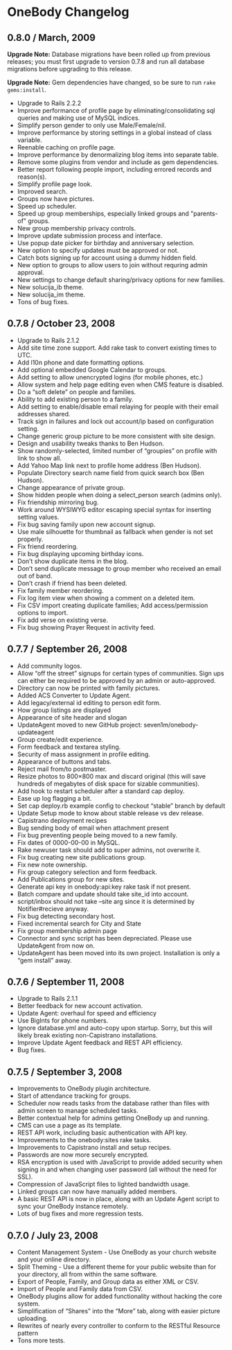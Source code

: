 OneBody Changelog
=================

0.8.0 / March, 2009
-------------------

**Upgrade Note:** Database migrations have been rolled up from previous releases; you must first upgrade
to version 0.7.8 and run all database migrations before upgrading to this release.

**Upgrade Note:** Gem dependencies have changed, so be sure to run `rake gems:install`.

* Upgrade to Rails 2.2.2
* Improve performance of profile page by eliminating/consolidating sql queries and making use of MySQL indices.
* Simplify person gender to only use Male/Female/nil.
* Improve performance by storing settings in a global instead of class variable.
* Reenable caching on profile page.
* Improve performance by denormalizing blog items into separate table.
* Remove some plugins from vendor and include as gem dependencies.
* Better report following people import, including errored records and reason(s).
* Simplify profile page look.
* Improved search.
* Groups now have pictures.
* Speed up scheduler.
* Speed up group memberships, especially linked groups and "parents-of" groups.
* New group membership privacy controls.
* Improve update submission process and interface.
* Use popup date picker for birthday and anniversary selection.
* New option to specify updates must be approved or not.
* Catch bots signing up for account using a dummy hidden field.
* New option to groups to allow users to join without requring admin approval.
* New settings to change default sharing/privacy options for new families.
* New solucija_ib theme.
* New solucija_im theme.
* Tons of bug fixes.

0.7.8 / October 23, 2008
------------------------

* Upgrade to Rails 2.1.2
* Add site time zone support. Add rake task to convert existing times to UTC.
* Add l10n phone and date formatting options.
* Add optional embedded Google Calendar to groups.
* Add setting to allow unencrypted logins (for mobile phones, etc.)
* Allow system and help page editing even when CMS feature is disabled.
* Do a “soft delete” on people and families.
* Ability to add existing person to a family.
* Add setting to enable/disable email relaying for people with their email addresses shared.
* Track sign in failures and lock out account/ip based on configuration setting.
* Change generic group picture to be more consistent with site design.
* Design and usability tweaks thanks to Ben Hudson.
* Show randomly-selected, limited number of “groupies” on profile with link to show all.
* Add Yahoo Map link next to profile home address (Ben Hudson).
* Populate Directory search name field from quick search box (Ben Hudson).
* Change appearance of private group.
* Show hidden people when doing a select_person search (admins only).
* Fix friendship mirroring bug.
* Work around WYSIWYG editor escaping special syntax for inserting setting values.
* Fix bug saving family upon new account signup.
* Use male silhouette for thumbnail as fallback when gender is not set properly.
* Fix friend reordering.
* Fix bug displaying upcoming birthday icons.
* Don’t show duplicate items in the blog.
* Don’t send duplicate message to group member who received an email out of band.
* Don’t crash if friend has been deleted.
* Fix family member reordering.
* Fix log item view when showing a comment on a deleted item.
* Fix CSV import creating duplicate families; Add access/permission options to import.
* Fix add verse on existing verse.
* Fix bug showing Prayer Request in activity feed.

0.7.7 / September 26, 2008
--------------------------

* Add community logos.
* Allow “off the street” signups for certain types of communities. Sign ups can either be required to be approved by an admin or auto-approved.
* Directory can now be printed with family pictures.
* Added ACS Converter to Update Agent.
* Add legacy/external id editing to person edit form.
* How group listings are displayed
* Appearance of site header and slogan
* UpdateAgent moved to new GitHub project: seven1m/onebody-updateagent
* Group create/edit experience.
* Form feedback and textarea styling.
* Security of mass assignment in profile editing.
* Appearance of buttons and tabs.
* Reject mail from/to postmaster.
* Resize photos to 800×800 max and discard original (this will save hundreds of megabytes of disk space for sizable communities).
* Add hook to restart scheduler after a standard cap deploy.
* Ease up log flagging a bit.
* Set cap deploy.rb example config to checkout “stable” branch by default
* Update Setup mode to know about stable release vs dev release.
* Capistrano deployment recipes
* Bug sending body of email when attachment present
* Fix bug preventing people being moved to a new family.
* Fix dates of 0000-00-00 in MySQL.
* Rake newuser task should add to super admins, not overwrite it.
* Fix bug creating new site publications group.
* Fix new note ownership.
* Fix group category selection and form feedback.
* Add Publications group for new sites.
* Generate api key in onebody:api:key rake task if not present.
* Batch compare and update should take site_id into account.
* script/inbox should not take –site arg since it is determined by Notifier#recieve anyway.
* Fix bug detecting secondary host.
* Fixed incremental search for City and State
* Fix group membership admin page
* Connector and sync script has been depreciated. Please use UpdateAgent from now on.
* UpdateAgent has been moved into its own project. Installation is only a “gem install” away.

0.7.6 / September 11, 2008
--------------------------

* Upgrade to Rails 2.1.1
* Better feedback for new account activation.
* Update Agent: overhaul for speed and efficiency
* Use BigInts for phone numbers.
* Ignore database.yml and auto-copy upon startup. Sorry, but this will likely break existing non-Capistrano installations.
* Improve Update Agent feedback and REST API efficiency.
* Bug fixes.

0.7.5 / September 3, 2008
-------------------------

* Improvements to OneBody plugin architecture.
* Start of attendance tracking for groups.
* Scheduler now reads tasks from the database rather than files with admin screen to manage scheduled tasks.
* Better contextual help for admins getting OneBody up and running.
* CMS can use a page as its template.
* REST API work, including basic authentication with API key.
* Improvements to the onebody:sites rake tasks.
* Improvements to Capistrano install and setup recipes.
* Passwords are now more securely encrypted.
* RSA encryption is used with JavaScript to provide added security when signing in and when changing user password (all without the need for SSL).
* Compression of JavaScript files to lighted bandwidth usage.
* Linked groups can now have manually added members.
* A basic REST API is now in place, along with an Update Agent script to sync your OneBody instance remotely.
* Lots of bug fixes and more regression tests.

0.7.0 / July 23, 2008
---------------------

* Content Management System - Use OneBody as your church website and your online directory.
* Split Theming - Use a different theme for your public website than for your directory, all from within the same software.
* Export of People, Family, and Group data as either XML or CSV.
* Import of People and Family data from CSV.
* OneBody plugins allow for added functionality without hacking the core system.
* Simplification of “Shares” into the “More” tab, along with easier picture uploading.
* Rewrites of nearly every controller to conform to the RESTful Resource pattern
* Tons more tests.
